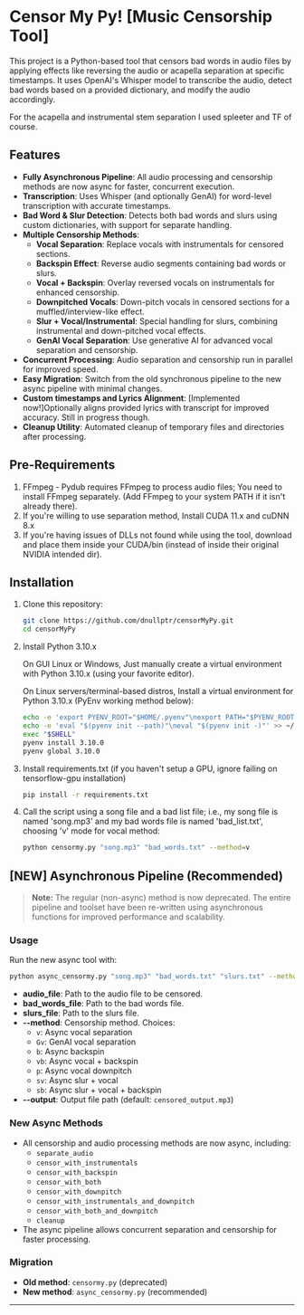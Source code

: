 # Censor My Py! [Music Censorship Tool]

This project is a Python-based tool that censors bad words in audio files by applying effects like reversing the audio or acapella separation at specific timestamps. It uses OpenAI's Whisper model to transcribe the audio, detect bad words based on a provided dictionary, and modify the audio accordingly.

For the acapella and instrumental stem separation I used spleeter and TF of course.

## Features
- **Fully Asynchronous Pipeline**: All audio processing and censorship methods are now async for faster, concurrent execution.
- **Transcription**: Uses Whisper (and optionally GenAI) for word-level transcription with accurate timestamps.
- **Bad Word & Slur Detection**: Detects both bad words and slurs using custom dictionaries, with support for separate handling.
- **Multiple Censorship Methods**:
    - **Vocal Separation**: Replace vocals with instrumentals for censored sections.
    - **Backspin Effect**: Reverse audio segments containing bad words or slurs.
    - **Vocal + Backspin**: Overlay reversed vocals on instrumentals for enhanced censorship.
    - **Downpitched Vocals**: Down-pitch vocals in censored sections for a muffled/interview-like effect.
    - **Slur + Vocal/Instrumental**: Special handling for slurs, combining instrumental and down-pitched vocal effects.
    - **GenAI Vocal Separation**: Use generative AI for advanced vocal separation and censorship.
- **Concurrent Processing**: Audio separation and censorship run in parallel for improved speed.
- **Easy Migration**: Switch from the old synchronous pipeline to the new async pipeline with minimal changes.
- **Custom timestamps and Lyrics Alignment**: [Implemented now!]Optionally aligns provided lyrics with transcript for improved accuracy. Still in progress though.
- **Cleanup Utility**: Automated cleanup of temporary files and directories after processing.


## Pre-Requirements

   1. FFmpeg - Pydub requires FFmpeg to process audio files; You need to install FFmpeg separately. (Add FFmpeg to your system PATH if it isn't already there).
   2. If you're willing to use separation method, Install CUDA 11.x and cuDNN 8.x
   3. If you're having issues of DLLs not found while using the tool, download and place them inside your CUDA/bin (instead of inside their original NVIDIA intended dir).
 

## Installation
1. Clone this repository:
   ```bash
   git clone https://github.com/dnullptr/censorMyPy.git
   cd censorMyPy

2. Install Python 3.10.x
   
     On GUI Linux or Windows, Just manually create a virtual environment with Python 3.10.x (using your favorite editor).
   
     On Linux servers/terminal-based distros, Install a virtual environment for Python 3.10.x (PyEnv working method below):
      ```bash
      echo -e 'export PYENV_ROOT="$HOME/.pyenv"\nexport PATH="$PYENV_ROOT/bin:$PATH"' >> ~/.bashrc
      echo -e 'eval "$(pyenv init --path)"\neval "$(pyenv init -)"' >> ~/.bashrc
      exec "$SHELL"
      pyenv install 3.10.0
      pyenv global 3.10.0
      ```
      
3. Install requirements.txt (if you haven't setup a GPU, ignore failing on tensorflow-gpu installation)
   ```bash
   pip install -r requirements.txt
   ```
4. Call the script using a song file and a bad list file; i.e., my song file is named 'song.mp3' and my bad words file is named 'bad_list.txt', choosing 'v' mode for vocal method:
   ```bash
   python censormy.py "song.mp3" "bad_words.txt" --method=v
   ```

## [NEW] Asynchronous Pipeline (Recommended)

> **Note:** The regular (non-async) method is now deprecated. The entire pipeline and toolset have been re-written using asynchronous functions for improved performance and scalability.

### Usage
Run the new async tool with:
```bash
python async_censormy.py "song.mp3" "bad_words.txt" "slurs.txt" --method=<method> [--output=output.mp3]
```
- **audio_file**: Path to the audio file to be censored.
- **bad_words_file**: Path to the bad words file.
- **slurs_file**: Path to the slurs file.
- **--method**: Censorship method. Choices:
    - `v`: Async vocal separation
    - `Gv`: GenAI vocal separation
    - `b`: Async backspin
    - `vb`: Async vocal + backspin
    - `p`: Async vocal downpitch
    - `sv`: Async slur + vocal
    - `sb`: Async slur + vocal + backspin
- **--output**: Output file path (default: `censored_output.mp3`)

### New Async Methods
- All censorship and audio processing methods are now async, including:
    - `separate_audio`
    - `censor_with_instrumentals`
    - `censor_with_backspin`
    - `censor_with_both`
    - `censor_with_downpitch`
    - `censor_with_instrumentals_and_downpitch`
    - `censor_with_both_and_downpitch`
    - `cleanup`
- The async pipeline allows concurrent separation and censorship for faster processing.

### Migration
- **Old method**: `censormy.py` (deprecated)
- **New method**: `async_censormy.py` (recommended)

---
